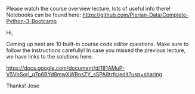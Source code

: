 
Please watch the course overview lecture, lots of useful info there! Notebooks can be found here: https://github.com/Pierian-Data/Complete-Python-3-Bootcamp 

Hi,

Coming up next are 10 built-in course code editor questions. Make sure to follow the instructions carefully! In case you missed the previous lecture, we have links to the solutions here:



https://docs.google.com/document/d/181AMuP-V5VnSorl_q7p6BYd8mwXWBnsZY_sSPA8trfc/edit?usp=sharing



Thanks!
Jose